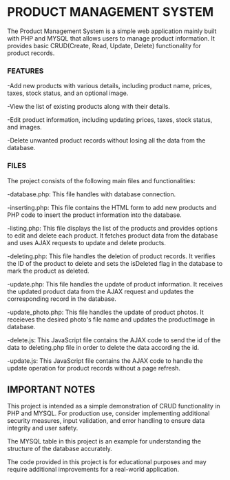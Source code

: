 # PRODUCT MANAGEMENT SYSTEM
    
The Product Management System is a simple web application mainly built with PHP and MYSQL that allows users to manage product information. It provides basic CRUD(Create, Read, Update, Delete) functionality for product records.

### FEATURES
-Add new products with various details, including product name, prices, taxes, stock status, and an optional image.

-View the list of existing products along with their details.

-Edit product information, including updating prices, taxes, stock status, and images.

-Delete unwanted product records without losing all the data from the database.

### FILES
The project consists of the following main files and functionalities:
    
-database.php: This file handles with database connection.
    
-inserting.php: This file contains the HTML form to add new products and PHP code to insert the product information into the database.
    
-listing.php: This file displays the list of the products and provides options to edit and delete each product. It fetches product data from the database and uses AJAX requests to update and delete products.
    
-deleting.php: This file handles the deletion of product records. It verifies the ID of the product to delete and sets the isDeleted flag in the database to mark the product as deleted.
    
-update.php: This file handles the update of product information. It receives the updated product data from the AJAX request and updates the corresponding record in the database.

-update_photo.php: This file handles the update of product photos. It receieves the desired photo's file name and updates the productImage in database.
    
-delete.js: This JavaScript file contains the AJAX code to send the id of the data to deleting.php file in order to delete the data according the id.
    
-update.js: This JavaScript file contains the AJAX code to handle the update operation for product records without a page refresh.

## IMPORTANT NOTES
This project is intended as a simple demonstration of CRUD functionality in PHP and MYSQL. For production use, consider implementing additional security measures, input validation, and error handling to ensure data integrity and user safety. 

The MYSQL table in this project is an example for understanding the structure of the database accurately. 

The code provided in this project is for educational purposes and may require additional improvements for a real-world application.
